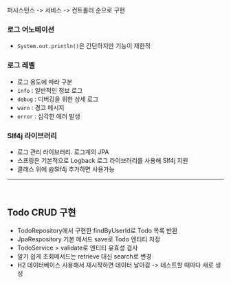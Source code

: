 퍼시스턴스 -> 서비스 -> 컨트롤러 순으로 구현

### 로그 어노테이션
- `System.out.println()`은 간단하지만 기능이 제한적

### 로그 레벨
- 로그 용도에 따라 구분
- `info` : 일반적인 정보 로그
- `debug` : 디버깅을 위한 상세 로그
- `warn` : 경고 메시지
- `error` : 심각한 에러 발생

### Slf4j 라이브러리
- 로그 관리 라이브러리. 로그계의 JPA
- 스프링은 기본적으로 Logback 로그 라이브러리를 사용해 Slf4j 지원
- 클래스 위에 @Slf4j 추가하면 사용가능

- - -
<br>

## Todo CRUD 구현
- TodoRepository에서 구현한 findByUserId로 Todo 목록 반환
- JpaRespository 기본 메서드 save로 Todo 엔티티 저장
- TodoService > validate로 엔티티 유효성 검사
- 알기 쉽게 조회메서드는 retrieve 대신 search로 변경
- H2 데이터베이스 사용해서 재시작하면 데이터 날아감 -> 테스트할 때마다 새로 생성